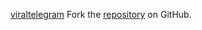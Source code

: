 [viraltelegram](https://viraltelegram.pages.dev)
Fork the [repository](https://github.com/lapelive) on GitHub.